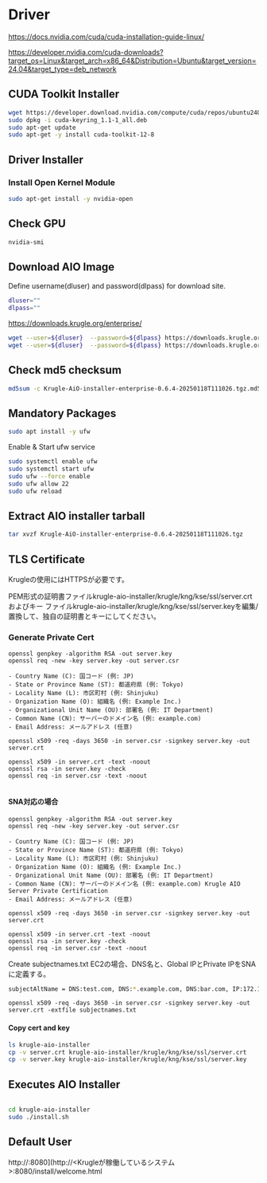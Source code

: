 
# Driver

https://docs.nvidia.com/cuda/cuda-installation-guide-linux/

https://developer.nvidia.com/cuda-downloads?target_os=Linux&target_arch=x86_64&Distribution=Ubuntu&target_version=24.04&target_type=deb_network



## CUDA Toolkit Installer
```bash
wget https://developer.download.nvidia.com/compute/cuda/repos/ubuntu2404/x86_64/cuda-keyring_1.1-1_all.deb
sudo dpkg -i cuda-keyring_1.1-1_all.deb
sudo apt-get update
sudo apt-get -y install cuda-toolkit-12-8

```
##  Driver Installer

### Install Open Kernel Module
```bash
sudo apt-get install -y nvidia-open
```

## Check GPU 

```bash
nvidia-smi
```

## Download AIO Image

Define username(dluser) and password(dlpass) for download site.

```bash
dluser=""
dlpass=""
```



https://downloads.krugle.org/enterprise/

```bash
wget --user=${dluser}  --password=${dlpass} https://downloads.krugle.org/enterprise/Krugle-AiO-installer-enterprise-0.6.4-20250118T111026.tgz
wget --user=${dluser}  --password=${dlpass} https://downloads.krugle.org/enterprise/Krugle-AiO-installer-enterprise-0.6.4-20250118T111026.tgz.md5sum.txt
```

## Check md5 checksum
```bash
md5sum -c Krugle-AiO-installer-enterprise-0.6.4-20250118T111026.tgz.md5sum.txt
```

## Mandatory Packages
```bash
sudo apt install -y ufw
```

Enable & Start ufw service
```bash
sudo systemctl enable ufw
sudo systemctl start ufw
sudo ufw --force enable
sudo ufw allow 22
sudo ufw reload
```

## Extract AIO installer tarball
```bash
tar xvzf Krugle-AiO-installer-enterprise-0.6.4-20250118T111026.tgz
```

## TLS Certificate 

Krugleの使用にはHTTPSが必要です。

PEM形式の証明書ファイルkrugle-aio-installer/krugle/kng/kse/ssl/server.crtおよびキー ファイルkrugle-aio-installer/krugle/kng/kse/ssl/server.keyを編集/置換して、独自の証明書とキーにしてください。

### Generate Private Cert


```
openssl genpkey -algorithm RSA -out server.key
openssl req -new -key server.key -out server.csr

- Country Name (C): 国コード (例: JP)
- State or Province Name (ST): 都道府県 (例: Tokyo)
- Locality Name (L): 市区町村 (例: Shinjuku)
- Organization Name (O): 組織名 (例: Example Inc.)
- Organizational Unit Name (OU): 部署名 (例: IT Department)
- Common Name (CN): サーバーのドメイン名 (例: example.com)
- Email Address: メールアドレス (任意)

openssl x509 -req -days 3650 -in server.csr -signkey server.key -out server.crt

openssl x509 -in server.crt -text -noout
openssl rsa -in server.key -check
openssl req -in server.csr -text -noout


```

#### SNA対応の場合

```
openssl genpkey -algorithm RSA -out server.key
openssl req -new -key server.key -out server.csr

- Country Name (C): 国コード (例: JP)
- State or Province Name (ST): 都道府県 (例: Tokyo)
- Locality Name (L): 市区町村 (例: Shinjuku)
- Organization Name (O): 組織名 (例: Example Inc.)
- Organizational Unit Name (OU): 部署名 (例: IT Department)
- Common Name (CN): サーバーのドメイン名 (例: example.com) Krugle AIO Server Private Certification
- Email Address: メールアドレス (任意)

openssl x509 -req -days 3650 -in server.csr -signkey server.key -out server.crt

openssl x509 -in server.crt -text -noout
openssl rsa -in server.key -check
openssl req -in server.csr -text -noout

```

Create subjectnames.txt
EC2の場合、DNS名と、Global IPとPrivate IPをSNAに定義する。
```bash
subjectAltName = DNS:test.com, DNS:*.example.com, DNS:bar.com, IP:172.17.0.2
```

```
openssl x509 -req -days 3650 -in server.csr -signkey server.key -out server.crt -extfile subjectnames.txt
```

#### Copy cert and key

```bash
ls krugle-aio-installer
cp -v server.crt krugle-aio-installer/krugle/kng/kse/ssl/server.crt
cp -v server.key krugle-aio-installer/krugle/kng/kse/ssl/server.key
```

## Executes AIO Installer

```bash

cd krugle-aio-installer
sudo ./install.sh

```

## Default User
http://<ip>:8080](http://<Krugleが稼働しているシステム>:8080/install/welcome.html

